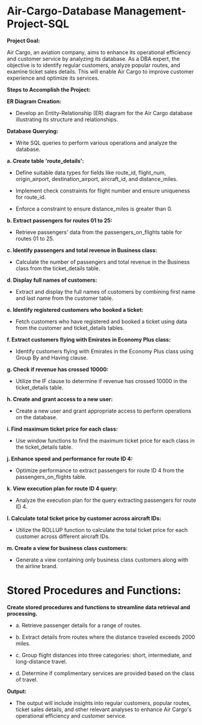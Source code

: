 # Air-Cargo-Database Management-Project-SQL

**Project Goal:**

Air Cargo, an aviation company, aims to enhance its operational efficiency and customer service by analyzing its database. As a DBA expert, the objective is to identify regular customers, analyze popular routes, and examine ticket sales details. This will enable Air Cargo to improve customer experience and optimize its services.

**Steps to Accomplish the Project:**

**ER Diagram Creation:**

- Develop an Entity-Relationship (ER) diagram for the Air Cargo database illustrating its structure and relationships.
  
**Database Querying:**

- Write SQL queries to perform various operations and analyze the database.
  
**a. Create table 'route_details':**

- Define suitable data types for fields like route_id, flight_num, origin_airport, destination_airport, aircraft_id, and distance_miles.
  
- Implement check constraints for flight number and ensure uniqueness for route_id.
  
- Enforce a constraint to ensure distance_miles is greater than 0.
  
**b. Extract passengers for routes 01 to 25:**

- Retrieve passengers' data from the passengers_on_flights table for routes 01 to 25.

**c. Identify passengers and total revenue in Business class:**

- Calculate the number of passengers and total revenue in the Business class from the ticket_details table.
  
**d. Display full names of customers:**

- Extract and display the full names of customers by combining first name and last name from the customer table.
  
**e. Identify registered customers who booked a ticket:**

- Fetch customers who have registered and booked a ticket using data from the customer and ticket_details tables.
  
**f. Extract customers flying with Emirates in Economy Plus class:**

- Identify customers flying with Emirates in the Economy Plus class using Group By and Having clause.
  
**g. Check if revenue has crossed 10000:**

- Utilize the IF clause to determine if revenue has crossed 10000 in the ticket_details table.
  
**h. Create and grant access to a new user:**

- Create a new user and grant appropriate access to perform operations on the database.
  
**i. Find maximum ticket price for each class:**

- Use window functions to find the maximum ticket price for each class in the ticket_details table.
  
**j. Enhance speed and performance for route ID 4:**

- Optimize performance to extract passengers for route ID 4 from the passengers_on_flights table.
  
**k. View execution plan for route ID 4 query:**

- Analyze the execution plan for the query extracting passengers for route ID 4.
  
**l. Calculate total ticket price by customer across aircraft IDs:**

- Utilize the ROLLUP function to calculate the total ticket price for each customer across different aircraft IDs.
  
**m. Create a view for business class customers:**

- Generate a view containing only business class customers along with the airline brand.
  
# Stored Procedures and Functions:

**Create stored procedures and functions to streamline data retrieval and processing.**

- a. Retrieve passenger details for a range of routes.
  
- b. Extract details from routes where the distance traveled exceeds 2000 miles.
  
- c. Group flight distances into three categories: short, intermediate, and long-distance travel.
  
- d. Determine if complimentary services are provided based on the class of travel.
  

**Output:**
- The output will include insights into regular customers, popular routes, ticket sales details, and other relevant analyses to enhance Air Cargo's operational efficiency and customer service.
